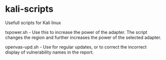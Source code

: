 # kali-scripts

Usefull scripts for Kali linux

txpower.sh - Use this to increase the power of the adapter. The script changes the region and further increases the power of the selected adapter.

openvas-upd.sh - Use for regular updates, or to correct the incorrect display of vulnerability names in the report.
